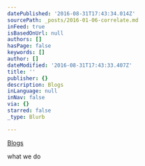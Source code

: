 ```yaml
---
datePublished: '2016-08-31T17:43:34.014Z'
sourcePath: _posts/2016-01-06-correlate.md
inFeed: true
isBasedOnUrl: null
authors: []
hasPage: false
keywords: []
author: []
dateModified: '2016-08-31T17:43:33.407Z'
title: ''
publisher: {}
description: Blogs
inLanguage: null
inNav: false
via: {}
starred: false
_type: Blurb

---
```

[Blogs][0]

what we do

[0]: null